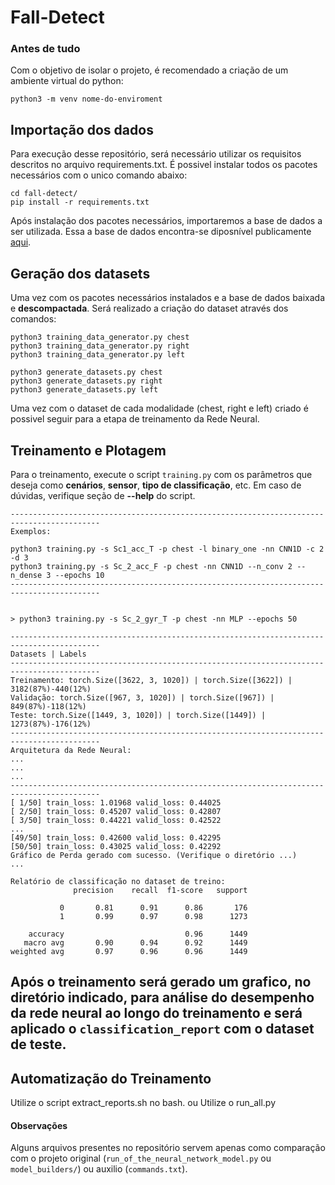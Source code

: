 # Fall-Detect

### Antes de tudo
Com o objetivo de isolar o projeto, é recomendado a criação de um ambiente virtual do python:

```
python3 -m venv nome-do-enviroment
```

## Importação dos dados

Para execução desse repositório, será necessário utilizar os requisitos descritos no arquivo requirements.txt. É possivel instalar todos os pacotes necessários com o unico comando abaixo:

```
cd fall-detect/
pip install -r requirements.txt
```

Após instalação dos pacotes necessários, importaremos a base de dados a ser utilizada. Essa a base de dados encontra-se diposnível publicamente [aqui](https://zenodo.org/records/12760391). 

## Geração dos datasets 

Uma vez com os pacotes necessários instalados e a base de dados baixada e **descompactada**. Será realizado a criação do dataset através dos comandos:
```
python3 training_data_generator.py chest
python3 training_data_generator.py right
python3 training_data_generator.py left
```

```
python3 generate_datasets.py chest
python3 generate_datasets.py right
python3 generate_datasets.py left
```

Uma vez com o dataset de cada modalidade (chest, right e left) criado é possivel seguir para a etapa de treinamento da Rede Neural.

## Treinamento e Plotagem 
Para o treinamento, execute o script `training.py` com os parâmetros que deseja como **cenários**, **sensor**, **tipo de classificação**, etc. Em caso de dúvidas, verifique seção de **--help** do script.

```
------------------------------------------------------------------------------------------
Exemplos: 

python3 training.py -s Sc1_acc_T -p chest -l binary_one -nn CNN1D -c 2 -d 3
python3 training.py -s Sc_2_acc_F -p chest -nn CNN1D --n_conv 2 --n_dense 3 --epochs 10
------------------------------------------------------------------------------------------


> python3 training.py -s Sc_2_gyr_T -p chest -nn MLP --epochs 50

------------------------------------------------------------------------------------------
Datasets | Labels
------------------------------------------------------------------------------------------
Treinamento: torch.Size([3622, 3, 1020]) | torch.Size([3622]) | 3182(87%)-440(12%)
Validação: torch.Size([967, 3, 1020]) | torch.Size([967]) | 849(87%)-118(12%)
Teste: torch.Size([1449, 3, 1020]) | torch.Size([1449]) | 1273(87%)-176(12%)
------------------------------------------------------------------------------------------
Arquitetura da Rede Neural: 
...
...
...
------------------------------------------------------------------------------------------
[ 1/50] train_loss: 1.01968 valid_loss: 0.44025
[ 2/50] train_loss: 0.45207 valid_loss: 0.42807
[ 3/50] train_loss: 0.44221 valid_loss: 0.42522
...
[49/50] train_loss: 0.42600 valid_loss: 0.42295
[50/50] train_loss: 0.43025 valid_loss: 0.42292
Gráfico de Perda gerado com sucesso. (Verifique o diretório ...)
...

Relatório de classificação no dataset de treino:
              precision    recall  f1-score   support

           0       0.81      0.91      0.86       176
           1       0.99      0.97      0.98      1273

    accuracy                           0.96      1449
   macro avg       0.90      0.94      0.92      1449
weighted avg       0.97      0.96      0.96      1449

```

Após o treinamento será gerado um grafico, no diretório indicado, para análise do desempenho da rede neural ao longo do treinamento e será aplicado o `classification_report` com o dataset de teste.
---

## Automatização do Treinamento
Utilize o script extract_reports.sh no bash.
ou
Utilize o run_all.py


#### Observações
Alguns arquivos presentes no repositório servem apenas como comparação com o projeto original (`run_of_the_neural_network_model.py` ou `model_builders/`) ou auxilio (`commands.txt`).
